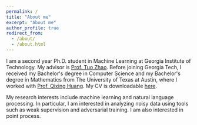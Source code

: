 ```yaml
---
permalink: /
title: "About me"
excerpt: "About me"
author_profile: true
redirect_from: 
  - /about/
  - /about.html
---
```


I am a second year Ph.D. student in Machine Learning at Georgia Institute of Technology.
My advisor is [Prof. Tuo Zhao](https://www2.isye.gatech.edu/~tzhao80/).
Before joining Georgia Tech, I received my Bachelor's degree in Computer Science
and my Bachelor's degree in Mathematics from The University of Texas at Austin,
where I worked with [Prof. Qixing Huang](https://www.cs.utexas.edu/~huangqx/).
My CV is downloadable [here](http://SimiaoZuo.github.io/files/cv_Simiao_Zuo.pdf).

My research interests include machine learning and natural language processing.
In particular, I am interested in analyzing noisy data using tools
such as weak supervision and adversarial training.
I am also interested in point process.